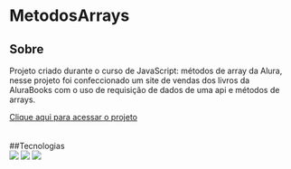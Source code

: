 <h1>MetodosArrays</h1>

<h2>Sobre</h2>
<p>Projeto criado durante o curso de JavaScript: métodos de array da Alura, nesse projeto foi confeccionado um site de vendas dos livros da AluraBooks com o uso de requisição de dados de uma api e métodos de arrays.</p>
<a href = "https://metodos-arrays-alurabooks.vercel.app/" class = "link">Clique aqui para acessar o projeto</a>
</br> </br> </br>
##Tecnologias
<div>
  <img src="https://img.shields.io/badge/HTML-239120?style=for-the-badge&logo=html5&logoColor=white">
  <img src="https://img.shields.io/badge/CSS-239120?&style=for-the-badge&logo=css3&logoColor=white">
  <img src="https://img.shields.io/badge/JavaScript-F7DF1E?style=for-the-badge&logo=javascript&logoColor=black">
</div>
